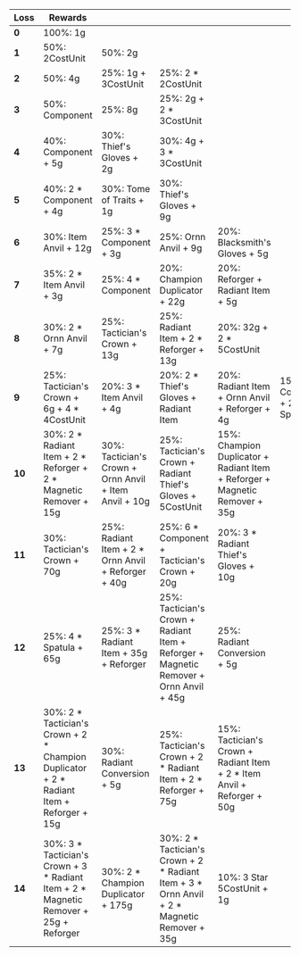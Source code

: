 | ****Loss**** | **Rewards**                                                                              |                                                        |                                                                                             |                                                                             |                                  |
| -            | -                                                                                        | -                                                      | -                                                                                           | -                                                                           | -                                |
| **0**        | 100%: 1g                                                                                 |                                                        |                                                                                             |                                                                             |                                  |
| **1**        | 50%: 2CostUnit                                                                           | 50%: 2g                                                |                                                                                             |                                                                             |                                  |
| **2**        | 50%: 4g                                                                                  | 25%: 1g + 3CostUnit                                    | 25%: 2 * 2CostUnit                                                                          |                                                                             |                                  |
| **3**        | 50%: Component                                                                           | 25%: 8g                                                | 25%: 2g + 2 * 3CostUnit                                                                     |                                                                             |                                  |
| **4**        | 40%: Component + 5g                                                                      | 30%: Thief's Gloves + 2g                               | 30%: 4g + 3 * 3CostUnit                                                                     |                                                                             |                                  |
| **5**        | 40%: 2 * Component + 4g                                                                  | 30%: Tome of Traits + 1g                               | 30%: Thief's Gloves + 9g                                                                    |                                                                             |                                  |
| **6**        | 30%: Item Anvil + 12g                                                                    | 25%: 3 * Component + 3g                                | 25%: Ornn Anvil + 9g                                                                        | 20%: Blacksmith's Gloves + 5g                                               |                                  |
| **7**        | 35%: 2 * Item Anvil + 3g                                                                 | 25%: 4 * Component                                     | 20%: Champion Duplicator + 22g                                                              | 20%: Reforger + Radiant Item + 5g                                           |                                  |
| **8**        | 30%: 2 * Ornn Anvil + 7g                                                                 | 25%: Tactician's Crown + 13g                           | 25%: Radiant Item + 2 * Reforger + 13g                                                      | 20%: 32g + 2 * 5CostUnit                                                    |                                  |
| **9**        | 25%: Tactician's Crown + 6g + 4 * 4CostUnit                                              | 20%: 3 * Item Anvil + 4g                               | 20%: 2 * Thief's Gloves + Radiant Item                                                      | 20%: Radiant Item + Ornn Anvil + Reforger + 4g                              | 15%: 4 * Component + 2 * Spatula |
| **10**       | 30%: 2 * Radiant Item + 2 * Reforger + 2 * Magnetic Remover + 15g                        | 30%: Tactician's Crown + Ornn Anvil + Item Anvil + 10g | 25%: Tactician's Crown + Radiant Thief's Gloves + 5CostUnit                                 | 15%: Champion Duplicator + Radiant Item + Reforger + Magnetic Remover + 35g |                                  |
| **11**       | 30%: Tactician's Crown + 70g                                                             | 25%: Radiant Item + 2 * Ornn Anvil + Reforger + 40g    | 25%: 6 * Component + Tactician's Crown + 20g                                                | 20%: 3 * Radiant Thief's Gloves + 10g                                       |                                  |
| **12**       | 25%: 4 * Spatula + 65g                                                                   | 25%: 3 * Radiant Item + 35g + Reforger                 | 25%: Tactician's Crown + Radiant Item + Reforger + Magnetic Remover + Ornn Anvil + 45g      | 25%: Radiant Conversion + 5g                                                |                                  |
| **13**       | 30%: 2 * Tactician's Crown + 2 * Champion Duplicator + 2 * Radiant Item + Reforger + 15g | 30%: Radiant Conversion + 5g                           | 25%: Tactician's Crown + 2 * Radiant Item + 2 * Reforger + 75g                              | 15%: Tactician's Crown + Radiant Item + 2 * Item Anvil + Reforger + 50g     |                                  |
| **14**       | 30%: 3 * Tactician's Crown + 3 * Radiant Item + 2 * Magnetic Remover + 25g + Reforger    | 30%: 2 * Champion Duplicator + 175g                    | 30%: 2 * Tactician's Crown + 2 * Radiant Item + 3 * Ornn Anvil + 2 * Magnetic Remover + 35g | 10%: 3 Star 5CostUnit + 1g                                                  |                                  |